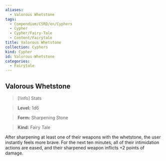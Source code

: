 ```yaml
---
aliases:
  - Valorous Whetstone
tags:
  - Compendium/CSRD/en/Cyphers
  - Cypher
  - Cypher/Fairy-Tale
  - Content/Fairytale
title: Valorous Whetstone
collection: Cyphers
kind: Cypher
id: Valorous-Whetstone
categories:
  - Fairytale
---
```

## Valorous Whetstone    
>[!info] Stats    
> **Level:** 1d6    
> **Form:** Sharpening Stone    
> **Kind:** Fairy Tale  
    
After sharpening at least one of their weapons with the whetstone, the user instantly feels more brave. For the next ten minutes, all of their intimidation actions are eased, and their sharpened weapon inflicts +2 points of damage.
